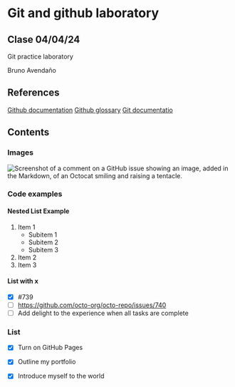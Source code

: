 # Git and github laboratory

## Clase 04/04/24

Git practice laboratory

Bruno Avendaño

## References

[Github documentation](https://docs.github.com/en)
[Github glossary](https://docs.github.com/en/get-started/learning-about-github/github-glossary)
[Git documentatio](https://git-scm.com/doc)


## Contents

### Images

![Screenshot of a comment on a GitHub issue showing an image, added in the Markdown, 
of an Octocat smiling and raising a tentacle.](https://myoctocat.com/assets/images/base-octocat.svg)

### Code examples

#### Nested List Example

 1. Item 1
    - Subitem 1
    - Subitem 2
    - Subitem 3
2. Item 2
3. Item 3

#### List with x 

- [x] #739
- [ ] https://github.com/octo-org/octo-repo/issues/740
- [ ] Add delight to the experience when all tasks are complete

### List 

- [x] Turn on GitHub Pages
- [x] Outline my portfolio
- [x] Introduce myself to the world

